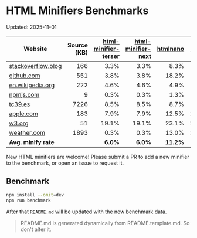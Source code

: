 # HTML Minifiers Benchmarks

Updated: 2025-11-01

[html-minifier-terser]: https://www.npmjs.com/package/html-minifier-terser/v/7.2.0
[html-minifier-next]: https://www.npmjs.com/package/html-minifier-next/v/3.2.1
[htmlnano]: https://www.npmjs.com/package/htmlnano/v/2.1.5
[minify]: https://www.npmjs.com/package/@tdewolff/minify/v/2.24.5
[minify-html]: https://www.npmjs.com/package/@minify-html/node/v/0.18.1

| Website                                                     | Source (KB) | [html-minifier-terser] | [html-minifier-next] | [htmlnano] | [minify] | [minify-html] |
| ----------------------------------------------------------- | ----------: | ---------------------: | -------------------: | ---------: | -------: | ------------: |
| [stackoverflow.blog](https://stackoverflow.blog/)           |         166 |                   3.3% |                 3.3% |       8.3% |     4.6% |          4.0% |
| [github.com](https://github.com/)                           |         551 |                   3.8% |                 3.8% |      18.2% |     8.0% |          6.4% |
| [en.wikipedia.org](https://en.wikipedia.org/wiki/Main_Page) |         222 |                   4.6% |                 4.6% |       4.9% |     6.2% |          2.9% |
| [npmjs.com](https://www.npmjs.com/package/eslint)           |           9 |                   0.3% |                 0.3% |       1.3% |     2.7% |          0.6% |
| [tc39.es](https://tc39.es/ecma262/)                         |        7226 |                   8.5% |                 8.5% |       8.7% |     9.5% |          9.2% |
| [apple.com](https://www.apple.com/)                         |         183 |                   7.9% |                 7.9% |      12.5% |    10.9% |          8.5% |
| [w3.org](https://www.w3.org/)                               |          51 |                  19.1% |                19.1% |      23.1% |    24.4% |         20.4% |
| [weather.com](https://weather.com)                          |        1893 |                   0.3% |                 0.3% |      13.0% |    11.6% |          0.7% |
| **Avg. minify rate**                                        |             |               **6.0%** |             **6.0%** |  **11.2%** | **9.7%** |      **6.6%** |

New HTML minifiers are welcome!
Please submit a PR to add a new minifier to the benchmark, or open an issue to request it.

## Benchmark

```bash
npm install --omit=dev
npm run benchmark
```

After that `README.md` will be updated with the new benchmark data.

> README.md is generated dynamically from README.template.md. So don't alter it.
